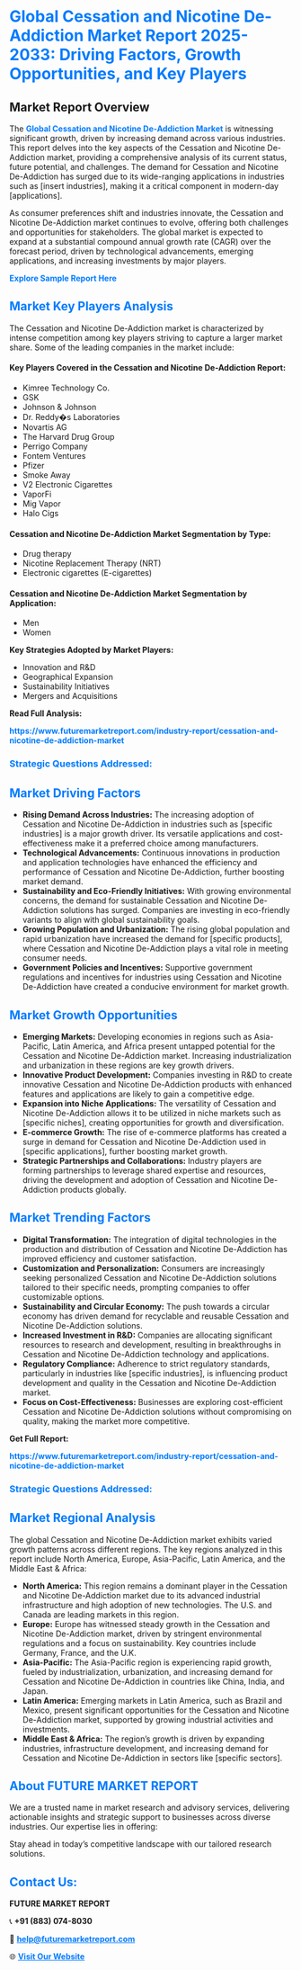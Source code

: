 <h1 style="color: #007BFF;">Global Cessation and Nicotine De-Addiction Market Report 2025-2033: Driving Factors, Growth Opportunities, and Key Players</h1>

<section id="overview">
<h2>Market Report Overview</h2>
<p>The <a href="https://www.futuremarketreport.com/industry-report/cessation-and-nicotine-de-addiction-market" style="color: #007BFF; text-decoration: none;"><strong>Global Cessation and Nicotine De-Addiction Market</strong></a> is witnessing significant growth, driven by increasing demand across various industries. This report delves into the key aspects of the Cessation and Nicotine De-Addiction market, providing a comprehensive analysis of its current status, future potential, and challenges. The demand for Cessation and Nicotine De-Addiction has surged due to its wide-ranging applications in industries such as [insert industries], making it a critical component in modern-day [applications].</p>
<p>As consumer preferences shift and industries innovate, the Cessation and Nicotine De-Addiction market continues to evolve, offering both challenges and opportunities for stakeholders. The global market is expected to expand at a substantial compound annual growth rate (CAGR) over the forecast period, driven by technological advancements, emerging applications, and increasing investments by major players.</p>
</section>

<section id="overview">
<p><a href="https://www.futuremarketreport.com/request-sample/reportId=105682" style="color: #007BFF; text-decoration: none;"><strong>Explore Sample Report Here</strong></a></p>
</section>

<section id="key-players">
<h2 style="color: #007BFF;">Market Key Players Analysis</h2>
<p>The Cessation and Nicotine De-Addiction market is characterized by intense competition among key players striving to capture a larger market share. Some of the leading companies in the market include:</p>
<h4>Key Players Covered in the Cessation and Nicotine De-Addiction Report:</h4>
<ul><li>Kimree Technology Co.</li><li>GSK</li><li>Johnson &amp; Johnson</li><li>Dr. Reddy�s Laboratories</li><li>Novartis AG</li><li>The Harvard Drug Group</li><li>Perrigo Company</li><li>Fontem Ventures</li><li>Pfizer</li><li>Smoke Away</li><li>V2 Electronic Cigarettes</li><li>VaporFi</li><li>Mig Vapor</li><li>Halo Cigs</li></ul>
<h4>Cessation and Nicotine De-Addiction Market Segmentation by Type:</h4>
<ul><li>Drug therapy</li><li>Nicotine Replacement Therapy (NRT)</li><li>Electronic cigarettes (E-cigarettes)</li></ul>

<h4>Cessation and Nicotine De-Addiction Market Segmentation by Application:</h4>
<ul><li>Men</li><li>Women</li></ul>
<p><strong>Key Strategies Adopted by Market Players:</strong></p>
<ul>
<li>Innovation and R&D</li>
<li>Geographical Expansion</li>
<li>Sustainability Initiatives</li>
<li>Mergers and Acquisitions</li>
</ul>
</section>

<section>
<p><strong>Read Full Analysis: </strong></p><a href="https://www.futuremarketreport.com/industry-report/cessation-and-nicotine-de-addiction-market" style="color: #007BFF; text-decoration: none;"><strong>https://www.futuremarketreport.com/industry-report/cessation-and-nicotine-de-addiction-market</strong></a>
<h3 style="color: #007BFF;">Strategic Questions Addressed:</h3>
</section>

<section id="driving-factors">
<h2 style="color: #007BFF;">Market Driving Factors</h2>
<ul>
<li><strong>Rising Demand Across Industries:</strong> The increasing adoption of Cessation and Nicotine De-Addiction in industries such as [specific industries] is a major growth driver. Its versatile applications and cost-effectiveness make it a preferred choice among manufacturers.</li>
<li><strong>Technological Advancements:</strong> Continuous innovations in production and application technologies have enhanced the efficiency and performance of Cessation and Nicotine De-Addiction, further boosting market demand.</li>
<li><strong>Sustainability and Eco-Friendly Initiatives:</strong> With growing environmental concerns, the demand for sustainable Cessation and Nicotine De-Addiction solutions has surged. Companies are investing in eco-friendly variants to align with global sustainability goals.</li>
<li><strong>Growing Population and Urbanization:</strong> The rising global population and rapid urbanization have increased the demand for [specific products], where Cessation and Nicotine De-Addiction plays a vital role in meeting consumer needs.</li>
<li><strong>Government Policies and Incentives:</strong> Supportive government regulations and incentives for industries using Cessation and Nicotine De-Addiction have created a conducive environment for market growth.</li>
</ul>
</section>

<section id="growth-opportunities">
<h2 style="color: #007BFF;">Market Growth Opportunities</h2>
<ul>
<li><strong>Emerging Markets:</strong> Developing economies in regions such as Asia-Pacific, Latin America, and Africa present untapped potential for the Cessation and Nicotine De-Addiction market. Increasing industrialization and urbanization in these regions are key growth drivers.</li>
<li><strong>Innovative Product Development:</strong> Companies investing in R&D to create innovative Cessation and Nicotine De-Addiction products with enhanced features and applications are likely to gain a competitive edge.</li>
<li><strong>Expansion into Niche Applications:</strong> The versatility of Cessation and Nicotine De-Addiction allows it to be utilized in niche markets such as [specific niches], creating opportunities for growth and diversification.</li>
<li><strong>E-commerce Growth:</strong> The rise of e-commerce platforms has created a surge in demand for Cessation and Nicotine De-Addiction used in [specific applications], further boosting market growth.</li>
<li><strong>Strategic Partnerships and Collaborations:</strong> Industry players are forming partnerships to leverage shared expertise and resources, driving the development and adoption of Cessation and Nicotine De-Addiction products globally.</li>
</ul>
</section>

<section id="trending-factors">
<h2 style="color: #007BFF;">Market Trending Factors</h2>
<ul>
<li><strong>Digital Transformation:</strong> The integration of digital technologies in the production and distribution of Cessation and Nicotine De-Addiction has improved efficiency and customer satisfaction.</li>
<li><strong>Customization and Personalization:</strong> Consumers are increasingly seeking personalized Cessation and Nicotine De-Addiction solutions tailored to their specific needs, prompting companies to offer customizable options.</li>
<li><strong>Sustainability and Circular Economy:</strong> The push towards a circular economy has driven demand for recyclable and reusable Cessation and Nicotine De-Addiction solutions.</li>
<li><strong>Increased Investment in R&D:</strong> Companies are allocating significant resources to research and development, resulting in breakthroughs in Cessation and Nicotine De-Addiction technology and applications.</li>
<li><strong>Regulatory Compliance:</strong> Adherence to strict regulatory standards, particularly in industries like [specific industries], is influencing product development and quality in the Cessation and Nicotine De-Addiction market.</li>
<li><strong>Focus on Cost-Effectiveness:</strong> Businesses are exploring cost-efficient Cessation and Nicotine De-Addiction solutions without compromising on quality, making the market more competitive.</li>
</ul>
</section>

<section>
<p><strong>Get Full Report: </strong></p><a href="https://www.futuremarketreport.com/industry-report/cessation-and-nicotine-de-addiction-market" style="color: #007BFF; text-decoration: none;"><strong>https://www.futuremarketreport.com/industry-report/cessation-and-nicotine-de-addiction-market</strong></a>
<h3 style="color: #007BFF;">Strategic Questions Addressed:</h3>
</section>


<section id="regional-analysis">
<h2 style="color: #007BFF;">Market Regional Analysis</h2>
<p>The global Cessation and Nicotine De-Addiction market exhibits varied growth patterns across different regions. The key regions analyzed in this report include North America, Europe, Asia-Pacific, Latin America, and the Middle East & Africa:</p>
<ul>
<li><strong>North America:</strong> This region remains a dominant player in the Cessation and Nicotine De-Addiction market due to its advanced industrial infrastructure and high adoption of new technologies. The U.S. and Canada are leading markets in this region.</li>
<li><strong>Europe:</strong> Europe has witnessed steady growth in the Cessation and Nicotine De-Addiction market, driven by stringent environmental regulations and a focus on sustainability. Key countries include Germany, France, and the U.K.</li>
<li><strong>Asia-Pacific:</strong> The Asia-Pacific region is experiencing rapid growth, fueled by industrialization, urbanization, and increasing demand for Cessation and Nicotine De-Addiction in countries like China, India, and Japan.</li>
<li><strong>Latin America:</strong> Emerging markets in Latin America, such as Brazil and Mexico, present significant opportunities for the Cessation and Nicotine De-Addiction market, supported by growing industrial activities and investments.</li>
<li><strong>Middle East & Africa:</strong> The region’s growth is driven by expanding industries, infrastructure development, and increasing demand for Cessation and Nicotine De-Addiction in sectors like [specific sectors].</li>
</ul>
</section>

<footer>
<h2 style="color: #007BFF;">About FUTURE MARKET REPORT</h2>
<p>We are a trusted name in market research and advisory services, delivering actionable insights and strategic support to businesses across diverse industries. Our expertise lies in offering:</p>

<p>Stay ahead in today’s competitive landscape with our tailored research solutions.</p>

<h2 style="color: #007BFF;">Contact Us:</h2>
<p><strong>FUTURE MARKET REPORT</strong></p>
<p>📞 <strong>+91 (883) 074-8030</strong></p>
<p>📧 <strong><a href="mailto:help@futuremarketreport.com" style="color: #007BFF;">help@futuremarketreport.com</a></strong></p>
<p>🌐 <strong><a href="https://www.futuremarketreport.com/" style="color: #007BFF;">Visit Our Website</a></strong></p>
</footer>